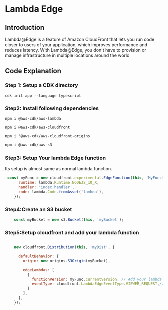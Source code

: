 # Lambda Edge

## Introduction 
Lambda@Edge is a feature of Amazon CloudFront that lets you run code closer to users of your application, which improves performance and reduces latency. With Lambda@Edge, you don't have to provision or manage infrastructure in multiple locations around the world

## Code Explanation
### Step 1: Setup a CDK directory
`cdk init app --language typescript`

### Step2: Install following dependencies

`npm i @aws-cdk/aws-lambda`

`npm i @aws-cdk/aws-cloudfront`

`npm i '@aws-cdk/aws-cloudfront-origins`

`npm i @aws-cdk/aws-s3`

### Step3: Setup Your lambda Edge function
Its setup is almost same as normal lambda function.
```javascript
 const myFunc = new cloudfront.experimental.EdgeFunction(this, 'MyFunction', {
      runtime: lambda.Runtime.NODEJS_10_X,
      handler: 'index.handler',
      code: lambda.Code.fromAsset('lambda'),
    });
```
### Step4:Create an S3 bucket
```javascript
    const myBucket = new s3.Bucket(this, 'myBucket');
```
### Step5:Setup cloudfront and add your lambda function

```javascript

    new cloudfront.Distribution(this, 'myDist', {

      defaultBehavior: {
        origin: new origins.S3Origin(myBucket),

        edgeLambdas: [
          {
            functionVersion: myFunc.currentVersion, // Add your lambda function here
            eventType: cloudfront.LambdaEdgeEventType.VIEWER_REQUEST,// Add your lambda edge event type here
          }
        ],
      },
    });
```    
